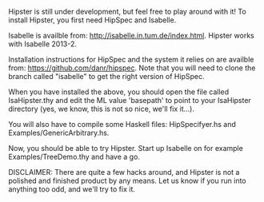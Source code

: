 Hipster is still under development, but feel free to play around with it!
To install Hipster, you first need HipSpec and Isabelle. 

Isabelle is availble from: http://isabelle.in.tum.de/index.html.
Hipster works with Isabelle 2013-2.

Installation instructions for HipSpec and the system it relies on are availble from: https://github.com/danr/hipspec.
Note that you will need to clone the branch called "isabelle" to get the right version of HipSpec. 

When you have installed the above, you should open the file called IsaHipster.thy and edit the ML value 'basepath' to point to your IsaHipster directory (yes, we know, this is not so nice, we'll fix it...). 

You will also have to compile some Haskell files: HipSpecifyer.hs and Examples/GenericArbitrary.hs. 

Now, you should be able to try Hipster. Start up Isabelle on for example Examples/TreeDemo.thy and have a go.

DISCLAIMER: There are quite a few hacks around, and Hipster is not a polished and finished product by any means. Let us know if you run into anything too odd, and we'll try to fix it.
